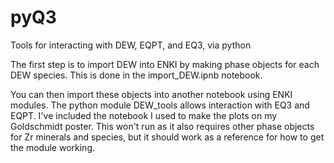 # pyQ3
Tools for interacting with DEW, EQPT, and EQ3, via python

The first step is to import DEW into ENKI by making phase objects for each DEW species. This is done in the import_DEW.ipnb notebook.

You can then import these objects into another notebook using ENKI modules. The python module DEW_tools allows interaction with EQ3 and EQPT. I've included the notebook I used to make the plots on my Goldschmidt poster. This won't run as it also requires other phase objects for Zr minerals and species, but it should work as a reference for how to get the module working.
